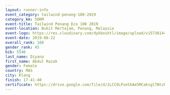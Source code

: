 ```yaml
--- 
layout: runner-info 
event_category: tailwind-penang-100-2019 
category_km: 50KM 
event-title: Tailwind Penang Eco 100 2019 
event-location: Bukit Mertajam, Penang, Malaysia 
event-logo: https://res.cloudinary.com/dykbosktl/image/upload/v1573614442/Logo/Logo_gqlzi3.jpg 
event-date: 2019-06-22 
overall_rank: 160
gender_rank: 45
bib: 5546
last_name: Diyana
first_name: Abdul Razak
gender: Female
country: MAS
city: Klang
finish: 17-41-40
certificate: https://drive.google.com/file/d/1LCC9LPxetbAe5MCaksgl7NtzPsB219CG/view?usp=sharing
--- 
```

